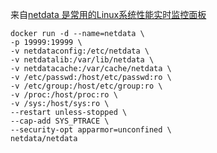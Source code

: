 
来自[netdata 是常用的Linux系统性能实时监控面板](https://www.cnblogs.com/pywen/p/16248859.html)
``` shell
docker run -d --name=netdata \
-p 19999:19999 \
-v netdataconfig:/etc/netdata \
-v netdatalib:/var/lib/netdata \
-v netdatacache:/var/cache/netdata \
-v /etc/passwd:/host/etc/passwd:ro \
-v /etc/group:/host/etc/group:ro \
-v /proc:/host/proc:ro \
-v /sys:/host/sys:ro \
--restart unless-stopped \
--cap-add SYS_PTRACE \
--security-opt apparmor=unconfined \
netdata/netdata
```